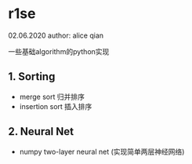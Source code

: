 # r1se
02.06.2020
author: alice qian

一些基础algorithm的python实现

## 1. Sorting
- merge sort 归并排序
- insertion sort 插入排序

## 2. Neural Net
- numpy two-layer neural net (实现简单两层神经网络)
